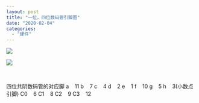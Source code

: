```yaml
---
layout: post
title: "一位，四位数码管引脚图"
date: "2020-02-04"
categories: 
  - "硬件"
---
```


[![](/assets/image/default/5380957129777921668.jpg)](http://127.0.0.1/?attachment_id=2938)

[![](/assets/image/default/2322168557863746074.jpg)](http://127.0.0.1/?attachment_id=2939)

 

四位共阴数码管的对应脚 a    11 b    7 c    4 d    2 e    1 f    10 g    5 h    3(小数点引脚) C0    6 C1    8 C2    9 C3    12

